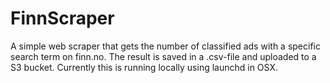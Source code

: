 # FinnScraper
A simple web scraper that gets the number of classified ads with a specific search term on finn.no. The result is saved in a .csv-file and uploaded to a S3 bucket. Currently this is running locally using launchd in OSX.
